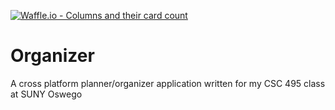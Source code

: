 [![Waffle.io - Columns and their card count](https://badge.waffle.io/stephendicerce/organizer.svg?columns=Ready,In%20Progress,Ready%20for%20Testing,Testing%20in%20Progress&style=plastic )](https://waffle.io/stephendicerce/organizer)

# Organizer
A cross platform planner/organizer application written for my CSC 495 class at SUNY Oswego
